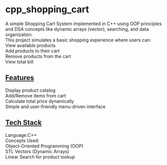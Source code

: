 # cpp_shopping_cart

A simple Shopping Cart System implemented in C++ using OOP principles and DSA concepts like dynamic arrays (vector), searching, and data organization.</br>
This project simulates a basic shopping experience where users can: </br>
View available products </br>
Add products to their cart </br>
Remove products from the cart </br>
View total bill </br>

<b><h2><u>Features</u></h2></b>
Display product catalog </br>
Add/Remove items from cart </br>
Calculate total price dynamically </br>
Simple and user-friendly menu-driven interface </br>

<b><h2><u>Tech Stack</u></h2></b>
Language:C++  </br>
Concepts Used: </br>
Object-Oriented Programming (OOP) </br>
STL Vectors (Dynamic Arrays) </br>
Linear Search for product lookup 
